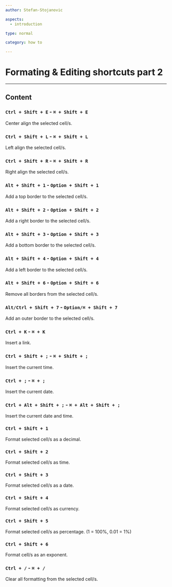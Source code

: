 ```yaml
---
author: Stefan-Stojanovic

aspects:
  - introduction

type: normal

category: how to

---
```


# Formating & Editing shortcuts part 2

---
## Content

### `Ctrl + Shift + E` - `⌘ + Shift + E`

Center align the selected cell/s.

### `Ctrl + Shift + L` - `⌘ + Shift + L`

Left align the selected cell/s.

### `Ctrl + Shift + R` - `⌘ + Shift + R`

Right align the selected cell/s.

### `Alt + Shift + 1` - `Option + Shift + 1`

Add a top border to the selected cell/s.

### `Alt + Shift + 2` - `Option + Shift + 2`

Add a right border to the selected cell/s.

### `Alt + Shift + 3` - `Option + Shift + 3`

Add a bottom border to the selected cell/s.

### `Alt + Shift + 4` - `Option + Shift + 4`

Add a left border to the selected cell/s.

### `Alt + Shift + 6` - `Option + Shift + 6`

Remove all borders from the selected cell/s.

### `Alt/Ctrl + Shift + 7` - `Option/⌘ + Shift + 7`

Add an outer border to the selected cell/s.

### `Ctrl + K` - `⌘ + K`

Insert a link.

### `Ctrl + Shift + ;` - `⌘ + Shift + ;`

Insert the current time.

### `Ctrl + ;` - `⌘ + ;`

Insert the current date.

### `Ctrl + Alt + Shift + ;` - `⌘ + Alt + Shift + ;`

Insert the current date and time.

### `Ctrl + Shift + 1`

Format selected cell/s as a decimal.

### `Ctrl + Shift + 2`

Format selected cell/s as time.

### `Ctrl + Shift + 3`

Format selected cell/s as a date.

### `Ctrl + Shift + 4`

Format selected cell/s as currency.

### `Ctrl + Shift + 5`

Format selected cell/s as percentage. (1 = 100%, 0.01 = 1%)

### `Ctrl + Shift + 6`

Format cell/s as an exponent.

### `Ctrl + /` - `⌘ + /`

Clear all formatting from the selected cell/s.
